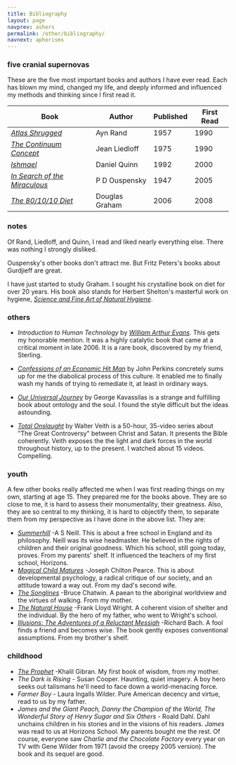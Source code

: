 ```yaml
---
title: Bibliography
layout: page
navprev: ashers
permalink: /other/bibliography/
navnext: aphorisms
---
```


### five cranial supernovas

These are the five most important books and authors I have ever read. Each has blown my mind, changed my life, and deeply informed and influenced my methods and thinking since I first read it.

| Book | Author | Published | First Read |
| ---- | ---- | ---- | ---- |
| [_Atlas Shrugged_](https://www.amazon.com/gp/product/B00264ATU4?ie=UTF8&amp;tag=thedarknessco-20&amp;linkCode=as2&amp;camp=1789&amp;creative=9325&amp;creativeASIN=B00264ATU4) | Ayn Rand | 1957 | 1990 |
| [_The Continuum Concept_](https://www.amazon.com/gp/product/0201050714?ie=UTF8&amp;tag=thedarknessco-20&amp;linkCode=as2&amp;camp=1789&amp;creative=9325&amp;creativeASIN=0201050714) | Jean Liedloff | 1975 | 1990 |
| [_Ishmael_](https://www.amazon.com/gp/product/0553375407?ie=UTF8&amp;tag=thedarknessco-20&amp;linkCode=as2&amp;camp=1789&amp;creative=9325&amp;creativeASIN=0553375407) | Daniel Quinn | 1992 | 2000 |
| [_In Search of the Miraculous_](https://www.amazon.com/gp/product/0156007460?ie=UTF8&amp;tag=thedarknessco-20&amp;linkCode=as2&amp;camp=1789&amp;creative=9325&amp;creativeASIN=0156007460) | P D Ouspensky | 1947 | 2005 |
| [_The 80/10/10 Diet_](https://www.amazon.com/gp/product/1893831248?ie=UTF8&amp;tag=thedarknessco-20&amp;linkCode=as2&amp;camp=1789&amp;creative=9325&amp;creativeASIN=1893831248) | Douglas Graham | 2006 | 2008 |

### notes

Of Rand, Liedloff, and Quinn, I read and liked nearly everything else. There was nothing I strongly disliked.

Ouspensky's other books don't attract me. But Fritz Peters's books about Gurdjieff are great. 

I have just started to study Graham. I sought his crystalline book on diet for over 20 years. His book also stands for Herbert Shelton's masterful work on hygiene, [*Science and Fine Art of Natural Hygiene*](/nhs.pdf).

### others

- _Introduction to Human Technology_ by [_William Arthur Evans_](/blog/2009/08/william-arthur-evans/). This gets my honorable mention. It was a highly catalytic book that came at a critical moment in late 2006. It is a rare book, discovered by my friend, Sterling.

- [_Confessions of an Economic Hit Man_](https://www.amazon.com/dp/0452287081?tag=thedarknessco-20&amp;camp=14573&amp;creative=327641&amp;linkCode=as1&amp;creativeASIN=0452287081&amp;adid=1CKF7AZ7XHPKT5B97ZD5&amp;) by John Perkins concretely sums up for me the diabolical process of this culture. It enabled me to finally wash my hands of trying to remediate it, at least in ordinary ways.

- [_Our Universal Journey_](/f/journey.pdf) by George Kavassilas is a strange and fulfilling book about ontology and the soul. I found the style difficult but the ideas astounding.

- [_Total Onslaught_](https://www.youtube.com/watch?v=LTSKfXzdiuE&list=PL95B1BB23B7A3C795) by Walter Veith is a 50-hour, 35-video series about "The Great Controversy" between Christ and Satan. It presents the Bible coherently. Veith exposes the the light and dark forces in the world throughout history, up to the present. I watched about 15 videos. Compelling.

### youth

A few other books really affected me when I was first reading things on my own, starting at age 15. They prepared me for the books above. They are so close to me, it is hard to assess their monumentality, their greatness. Also, they are so central to my thinking, it is hard to objectify them, to separate them from my perspective as I have done in the above list. They are:

- [_Summerhill_](https://www.amazon.com/gp/product/0312141378?ie=UTF8&amp;tag=thedarknessco-20&amp;linkCode=as2&amp;camp=1789&amp;creative=9325&amp;creativeASIN=0312141378) -A S Neill. This is about a free school in England and its philosophy. Neill was its wise headmaster. He believed in the rights of children and their original goodness. Which his school, still going today, proves. From my parents' shelf. It influenced the teachers of my first school, Horizons.
- [_Magical Child Matures_](https://www.amazon.com/gp/product/0525243291?ie=UTF8&amp;tag=thedarknessco-20&amp;linkCode=as2&amp;camp=1789&amp;creative=9325&amp;creativeASIN=0525243291) -Joseph Chilton Pearce. This is about developmental psychology, a radical critique of our society, and an attitude toward a way out. From my dad's second wife.
- [_The Songlines_](https://www.amazon.com/gp/product/0140094296?ie=UTF8&amp;tag=thedarknessco-20&amp;linkCode=as2&amp;camp=1789&amp;creative=9325&amp;creativeASIN=0140094296) -Bruce Chatwin. A paean to the aboriginal worldview and the virtues of walking. From my mother.
- [_The Natural House_](https://www.amazon.com/gp/product/0818000074?ie=UTF8&amp;tag=thedarknessco-20&amp;linkCode=as2&amp;camp=1789&amp;creative=9325&amp;creativeASIN=0818000074) -Frank Lloyd Wright. A coherent vision of shelter and the individual. By the hero of my father, who went to Wright's school.
- [_Illusions: The Adventures of a Reluctant Messiah_](https://www.amazon.com/gp/product/0099427869?ie=UTF8&amp;tag=thedarknessco-20&amp;linkCode=as2&amp;camp=1789&amp;creative=9325&amp;creativeASIN=0099427869) -Richard Bach. A fool finds a friend and becomes wise. The book gently exposes conventional assumptions. From my brother's shelf.

### childhood

- [_The Prophet_](https://www.amazon.com/gp/product/0394404289?ie=UTF8&amp;tag=thedarknessco-20&amp;linkCode=as2&amp;camp=1789&amp;creative=9325&amp;creativeASIN=0394404289) -Khalil Gibran. My first book of wisdom, from my mother.
- _The Dark is Rising_ - Susan Cooper. Haunting, quiet imagery. A boy hero seeks out talismans he'll need to face down a world-menacing force.
- _Farmer Boy_ - Laura Ingalls Wilder. Pure American decency and virtue, read to us by my father.
- _James and the Giant Peach, Danny the Champion of the World, The Wonderful Story of Henry Sugar and Six Others_ - Roald Dahl. Dahl unchains children in his stories and in the visions of his readers. _James_ was read to us at Horizons School. My parents bought me the rest. Of course, everyone saw _Charlie and the Chocolate Factory_ every year on TV with Gene Wilder from 1971 (avoid the creepy 2005 version). The book and its sequel are good.
